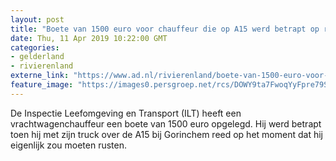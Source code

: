 ```yaml
---
layout: post
title: "Boete van 1500 euro voor chauffeur die op A15 werd betrapt op rijden tijdens rusttijd"
date: Thu, 11 Apr 2019 10:22:00 GMT
categories: 
- gelderland 
- rivierenland 
externe_link: "https://www.ad.nl/rivierenland/boete-van-1500-euro-voor-chauffeur-die-op-a15-werd-betrapt-op-rijden-tijdens-rusttijd~a33b945b/"
feature_image: "https://images0.persgroep.net/rcs/DOWY9ta7FwoqYyFpre79SuuMlsQ/diocontent/145300790/_fitwidth/400/?appId=21791a8992982cd8da851550a453bd7f&quality=0.7"
---
```


De Inspectie Leefomgeving en Transport (ILT) heeft een vrachtwagenchauffeur een boete van 1500 euro opgelegd. Hij werd betrapt toen hij met zijn truck over de A15 bij Gorinchem reed op het moment dat hij eigenlijk zou moeten rusten.
